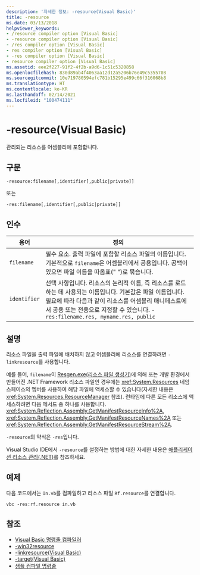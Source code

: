 ```yaml
---
description: '자세한 정보: -resource(Visual Basic)'
title: -resource
ms.date: 03/13/2018
helpviewer_keywords:
- /resource compiler option [Visual Basic]
- -resource compiler option [Visual Basic]
- /res compiler option [Visual Basic]
- res compiler option [Visual Basic]
- -res compiler option [Visual Basic]
- resource compiler option [Visual Basic]
ms.assetid: eee2f227-91f2-4f2b-a9d6-1c51c5320858
ms.openlocfilehash: 830d89ab4f4063aa12d12a5206b76e49c5355708
ms.sourcegitcommit: 10e719780594efc781b15295e499c66f316068b8
ms.translationtype: HT
ms.contentlocale: ko-KR
ms.lasthandoff: 02/14/2021
ms.locfileid: "100474111"
---
```

# <a name="-resource-visual-basic"></a>-resource(Visual Basic)

관리되는 리소스를 어셈블리에 포함합니다.  
  
## <a name="syntax"></a>구문  
  
```console  
-resource:filename[,identifier[,public|private]]  
```

또는  

```console
-res:filename[,identifier[,public|private]]  
```  
  
## <a name="arguments"></a>인수  
  
|용어|정의|  
|---|---|  
|`filename`|필수 요소. 출력 파일에 포함할 리소스 파일의 이름입니다. 기본적으로 `filename`은 어셈블리에서 공용입니다. 공백이 있으면 파일 이름을 따옴표(" ")로 묶습니다.|  
|`identifier`|선택 사항입니다. 리소스의 논리적 이름, 즉 리소스를 로드하는 데 사용되는 이름입니다. 기본값은 파일 이름입니다. 필요에 따라 다음과 같이 리소스를 어셈블리 매니페스트에서 공용 또는 전용으로 지정할 수 있습니다. `-res:filename.res, myname.res, public`|  
  
## <a name="remarks"></a>설명  

 리소스 파일을 출력 파일에 배치하지 않고 어셈블리에 리소스를 연결하려면 `-linkresource`를 사용합니다.  
  
 예를 들어, `filename`이 [Resgen.exe(리소스 파일 생성기)](../../../framework/tools/resgen-exe-resource-file-generator.md)에 의해 또는 개발 환경에서 만들어진 .NET Framework 리소스 파일인 경우에는 <xref:System.Resources> 네임스페이스의 멤버를 사용하여 해당 파일에 액세스할 수 있습니다(자세한 내용은 <xref:System.Resources.ResourceManager> 참조). 런타임에 다른 모든 리소스에 액세스하려면 다음 메서드 중 하나를 사용합니다. <xref:System.Reflection.Assembly.GetManifestResourceInfo%2A>, <xref:System.Reflection.Assembly.GetManifestResourceNames%2A> 또는 <xref:System.Reflection.Assembly.GetManifestResourceStream%2A>.  
  
 `-resource`의 약식은 `-res`입니다.  
  
 Visual Studio IDE에서 `-resource`를 설정하는 방법에 대한 자세한 내용은 [애플리케이션 리소스 관리(.NET)](/visualstudio/ide/managing-application-resources-dotnet)를 참조하세요.  
  
## <a name="example"></a>예제  

 다음 코드에서는 `In.vb`를 컴파일하고 리소스 파일 `Rf.resource`를 연결합니다.  
  
```console
vbc -res:rf.resource in.vb  
```  
  
## <a name="see-also"></a>참조

- [Visual Basic 명령줄 컴파일러](index.md)
- [-win32resource](win32resource.md)
- [-linkresource(Visual Basic)](linkresource.md)
- [-target(Visual Basic)](target.md)
- [샘플 컴파일 명령줄](sample-compilation-command-lines.md)
